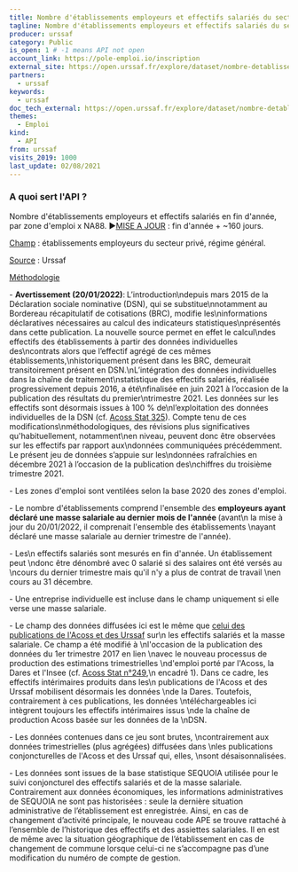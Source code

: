 ```yaml
---
title: Nombre d'établissements employeurs et effectifs salariés du secteur privé, par zone d'emploi x NA88 (2006-2020)
tagline: Nombre d'établissements employeurs et effectifs salariés du secteur privé, par zone d'emploi x NA88 (2006-2020)
producer: urssaf
category: Public
is_open: 1 # -1 means API not open
account_link: https://pole-emploi.io/inscription
external_site: https://open.urssaf.fr/explore/dataset/nombre-detablissements-employeurs-et-effectifs-salaries-du-secteur-prive-par-zon/api/
partners:
  - urssaf
keywords:
  - urssaf
doc_tech_external: https://open.urssaf.fr/explore/dataset/nombre-detablissements-employeurs-et-effectifs-salaries-du-secteur-prive-par-zon/api/
themes:
  - Emploi
kind:
  - API
from: urssaf
visits_2019: 1000
last_update: 02/08/2021
---
```


### A quoi sert l'API ?

<p>Nombre d'établissements employeurs et effectifs salariés en fin d'année, par zone d'emploi x NA88.<span style=\"font-size: 0.833rem;\"> </span><span style=\"font-family: Arial, sans-serif; font-size: 11pt;\">►</span><u style=\"font-size: 0.833rem; font-weight: bolder; font-family: inherit;\"><a href=\"https://open.urssaf.fr/explore/dataset/planning-de-mise-a-jour/\" target=\"_blank\">MISE A JOUR</a></u><span style=\"font-size: 0.833rem; font-weight: bolder; font-family: inherit;\"> : fin d'année + ~160 jours.</span></p><p style='font-family: -apple-system, BlinkMacSystemFont, \"Segoe UI\", Roboto, Helvetica, Arial, sans-serif;'><span style=\"font-family: inherit;\"><u>Champ</u> : établissements employeurs du secteur privé, régime général.  <br/></span></p><u style=\"font-family: inherit;\">Source</u> : Urssaf<p></p><p></p><p><u>Méthodologie</u></p><p>- <b>Avertissement (20/01/2022)</b>:<b> </b>L’introduction\ndepuis mars 2015 de la Déclaration sociale nominative (DSN), qui se substitue\nnotamment au Bordereau récapitulatif de cotisations (BRC), modifie les\ninformations déclaratives nécessaires au calcul des indicateurs statistiques\nprésentés dans cette publication. La nouvelle source permet en effet le calcul\ndes effectifs des établissements à partir des données individuelles des\ncontrats alors que l’effectif agrégé de ces mêmes établissements,\nhistoriquement présent dans les BRC, demeurait transitoirement présent en DSN.\nL’intégration des données individuelles dans la chaîne de traitement\nstatistique des effectifs salariés, réalisée progressivement depuis 2016, a été\nfinalisée en juin 2021 à l’occasion de la publication des résultats du premier\ntrimestre 2021. Les données sur les effectifs sont désormais issues à 100 % de\nl’exploitation des données individuelles de la DSN (cf. <a href=\"https://www.urssaf.org/home/observatoire-economique/publications/acoss-stat/2021/acoss-stat-n325.html\" target=\"_blank\">Acoss Stat 325</a>). Compte tenu de ces modifications\nméthodologiques, des révisions plus significatives qu'habituellement, notamment\nen niveau, peuvent donc être observées sur les effectifs par rapport aux\ndonnées communiquées précédemment. Le présent jeu de données s’appuie sur les\ndonnées rafraîchies en décembre 2021 à l’occasion de la publication des\nchiffres du troisième trimestre 2021.</p><p>- Les zones d'emploi sont ventilées selon la base 2020 des zones d'emploi.<br/></p>- Le nombre d'établissements comprend l'ensemble des <b>employeurs ayant déclaré une masse salariale au dernier mois de l'année </b>(avant\n la mise à jour du 20/01/2022, il comprenait l'ensemble des établissements \nayant déclaré une masse salariale au dernier trimestre de l'année).<p></p><p>- Les\n effectifs salariés sont mesurés en fin d'année. Un établissement peut \ndonc être dénombré avec 0 salarié si des salaires ont été versés au \ncours du dernier trimestre mais qu'il n'y a plus de contrat de travail \nen cours au 31 décembre.</p><p>- Une entreprise individuelle est incluse dans le champ uniquement si elle verse une masse salariale.</p><p>- Le champ des données diffusées ici est le même que <a href=\"https://www.acoss.fr/home/observatoire-economique/sources-et-methodologie/methodologie/champ-concurrentiel.html\" target=\"_blank\" title=\"Champ concurrentiel\">celui des publications de l'Acoss et des Urssaf</a> sur\n les effectifs salariés et la masse salariale. Ce champ a été modifié à \nl'occasion de la publication des données du 1er trimestre 2017 en lien \navec le nouveau processus de production des estimations trimestrielles \nd'emploi porté par l'Acoss, la Dares et l'Insee (cf. <a href=\"https://www.acoss.fr/files/Publications/Acoss_Stat/Acoss_Stat_249.pdf\" target=\"_blank\" title=\"Acoss_Stat_249.pdf\">Acoss Stat n°249</a>,\n encadré 1). Dans ce cadre, les effectifs intérimaires produits dans les\n publications de l'Acoss et des Urssaf mobilisent désormais les données \nde la Dares. Toutefois, contrairement à ces publications, les données \ntéléchargeables ici intègrent toujours les effectifs intérimaires issus \nde la chaîne de production Acoss basée sur les données de la \nDSN.</p><p>- Les données contenues dans ce jeu sont brutes, \ncontrairement aux données trimestrielles (plus agrégées) diffusées dans \nles publications conjoncturelles de l'Acoss et des Urssaf qui, elles, \nsont désaisonnalisées.</p><p>- Les données sont issues de la base statistique SEQUOIA utilisée pour le suivi conjoncturel des effectifs salariés et de la masse salariale. Contrairement aux données économiques, les informations administratives de SEQUOIA ne sont pas historisées : seule la dernière situation administrative de l’établissement est enregistrée. Ainsi, en cas de changement d’activité principale, le nouveau code APE se trouve rattaché à l’ensemble de l’historique des effectifs et des assiettes salariales. Il en est de même avec la situation géographique de l’établissement en cas de changement de commune lorsque celui-ci ne s’accompagne pas d’une modification du numéro de compte de gestion. <br/></p><p></p><p></p>
